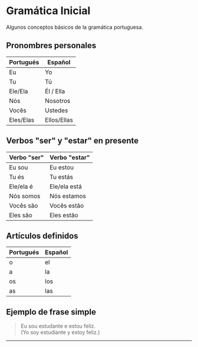 # Gramática Inicial

Algunos conceptos básicos de la gramática portuguesa.

## Pronombres personales

| Portugués | Español    |
|-----------|------------|
| Eu        | Yo         |
| Tu        | Tú         |
| Ele/Ela   | Él / Ella  |
| Nós       | Nosotros   |
| Vocês     | Ustedes    |
| Eles/Elas | Ellos/Ellas|

## Verbos "ser" y "estar" en presente

| Verbo "ser" | Verbo "estar" |
|-------------|----------------|
| Eu sou      | Eu estou       |
| Tu és       | Tu estás       |
| Ele/ela é   | Ele/ela está   |
| Nós somos   | Nós estamos    |
| Vocês são   | Vocês estão    |
| Eles são    | Eles estão     |

## Artículos definidos

| Portugués | Español |
|-----------|---------|
| o         | el      |
| a         | la      |
| os        | los     |
| as        | las     |

## Ejemplo de frase simple

> Eu sou estudante e estou feliz.  
> (Yo soy estudiante y estoy feliz.)

---
